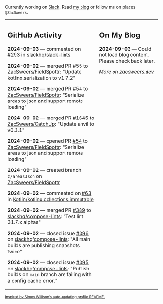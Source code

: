 Currently working on [Slack](https://slack.com/). Read [my blog](https://zacsweers.dev/) or follow me on places `@ZacSweers`.

<table><tr><td valign="top" width="60%">

## GitHub Activity
<!-- githubActivity starts -->
**2024-09-03** — commented on [#293](https://github.com/slackhq/slack-lints/pull/293#issuecomment-2326813639) in [slackhq/slack-lints](https://github.com/slackhq/slack-lints)

**2024-09-02** — merged PR [#55](https://github.com/ZacSweers/FieldSpottr/pull/55) to [ZacSweers/FieldSpottr](https://github.com/ZacSweers/FieldSpottr): "Update kotlinx.serialization to v1.7.2"

**2024-09-02** — merged PR [#54](https://github.com/ZacSweers/FieldSpottr/pull/54) to [ZacSweers/FieldSpottr](https://github.com/ZacSweers/FieldSpottr): "Serialize areas to json and support remote loading"

**2024-09-02** — merged PR [#1645](https://github.com/ZacSweers/CatchUp/pull/1645) to [ZacSweers/CatchUp](https://github.com/ZacSweers/CatchUp): "Update anvil to v0.3.1"

**2024-09-02** — opened PR [#54](https://github.com/ZacSweers/FieldSpottr/pull/54) to [ZacSweers/FieldSpottr](https://github.com/ZacSweers/FieldSpottr): "Serialize areas to json and support remote loading"

**2024-09-02** — created branch `z/areasJson` on [ZacSweers/FieldSpottr](https://github.com/ZacSweers/FieldSpottr)

**2024-09-02** — commented on [#63](https://github.com/Kotlin/kotlinx.collections.immutable/issues/63#issuecomment-2325287622) in [Kotlin/kotlinx.collections.immutable](https://github.com/Kotlin/kotlinx.collections.immutable)

**2024-09-02** — merged PR [#389](https://github.com/slackhq/compose-lints/pull/389) to [slackhq/compose-lints](https://github.com/slackhq/compose-lints): "Test lint 31.7.x alphas"

**2024-09-02** — closed issue [#396](https://github.com/slackhq/compose-lints/issues/396) on [slackhq/compose-lints](https://github.com/slackhq/compose-lints): "All main builds are publishing snapshots twice"

**2024-09-02** — closed issue [#395](https://github.com/slackhq/compose-lints/issues/395) on [slackhq/compose-lints](https://github.com/slackhq/compose-lints): "Publish builds on `main` branch are failing with a config cache error."
<!-- githubActivity ends -->
</td><td valign="top" width="40%">

## On My Blog
<!-- blog starts -->
**2024-09-03** — Could not load blog content. Please check back later.
<!-- blog ends -->
_More on [zacsweers.dev](https://zacsweers.dev/)_
</td></tr></table>

<sub><a href="https://simonwillison.net/2020/Jul/10/self-updating-profile-readme/">Inspired by Simon Willison's auto-updating profile README.</a></sub>